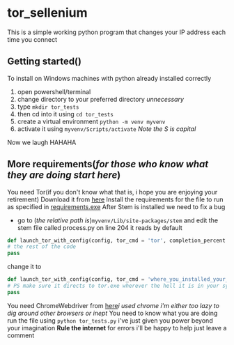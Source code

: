 # tor_sellenium

This is a simple working python program that changes your IP address each time you connect

## Getting started()
To install on Windows machines with python already installed correctly
  1. open powershell/terminal
  2. change directory to your preferred directory *unnecessary*
  3. type `mkdir tor_tests`
  4. then cd into it using `cd tor_tests`
  5. create a virtual environment `python -m venv myvenv`
  6. activate it using `myvenv/Scripts/activate` *Note the S is capital*
  
Now we laugh HAHAHA
## More requirements(*for those who know what they are doing start here*)
You need Tor(if you don't know what that is, i hope you are enjoying your retirement)
Download it from [here](https://www.torproject.org/download/)
Install the requirements for the file to run as specified in [requirements.exe](https://github.com/kgarchie/tor_selenium/blob/master/requirements.txt)
After Stem is installed we need to fix a bug
  - go to (*the relative path is*)`myvenv/Lib/site-packages/stem` and edit the stem file called process.py on line 204
  it reads by default
  ```python
  def launch_tor_with_config(config, tor_cmd = 'tor', completion_percent = 100, init_msg_handler = None, timeout = DEFAULT_INIT_TIMEOUT, take_ownership = False, close_output = True):
  # the rest of the code
  pass
  ```
  change it to
   ```python
   def launch_tor_with_config(config, tor_cmd = 'where_you_installed_your_tor_browser\\Tor Browser\\Browser\\TorBrowser\\Tor\\tor.exe', completion_percent = 100, init_msg_handler = None, timeout = DEFAULT_INIT_TIMEOUT, take_ownership = False, close_output = True):
   # PS make sure it directs to tor.exe wherever the hell it is in your system
   pass
   ```

You need ChromeWebdriver from [here](https://chromedriver.chromium.org/downloads)*i used chrome i'm either too lazy to dig around other browsers or inept*
You need to know what you are doing
run the file using `python tor_tests.py`
i've just given you power beyond your imagination **Rule the internet**
for errors i'll be happy to help just leave a comment

